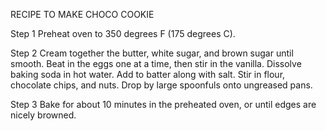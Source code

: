 RECIPE TO MAKE CHOCO COOKIE

Step 1
Preheat oven to 350 degrees F (175 degrees C).

Step 2
Cream together the butter, white sugar, and brown sugar until smooth. Beat in the eggs one at a time, then stir in the vanilla. Dissolve baking soda in hot water. Add to batter along with salt. Stir in flour, chocolate chips, and nuts. Drop by large spoonfuls onto ungreased pans.

Step 3
Bake for about 10 minutes in the preheated oven, or until edges are nicely browned.